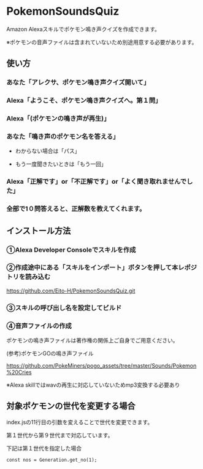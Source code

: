 # PokemonSoundsQuiz
Amazon Alexaスキルでポケモン鳴き声クイズを作成できます。

※ポケモンの音声ファイルは含まれていないため別途用意する必要があります。

## 使い方
### あなた「アレクサ、ポケモン鳴き声クイズ開いて」
### Alexa「ようこそ、ポケモン鳴き声クイズへ。第１問」
### Alexa「(ポケモンの鳴き声が再生)」
### あなた「鳴き声のポケモン名を答える」
- わからない場合は「パス」

- もう一度聞きたいときは「もう一回」
### Alexa「正解です」or「不正解です」or「よく聞き取れませんでした」
### 全部で1０問答えると、正解数を教えてくれます。 

## インストール方法
### ①Alexa Developer Consoleでスキルを作成
### ②作成途中にある「スキルをインポート」ボタンを押して本レポジトリを読み込む
https://github.com/Eito-H/PokemonSoundsQuiz.git

### ③スキルの呼び出し名を設定してビルド

### ④音声ファイルの作成
ポケモンの鳴き声ファイルは著作権の関係上ご自身でご用意ください。


(参考)ポケモンGOの鳴き声ファイル

https://github.com/PokeMiners/pogo_assets/tree/master/Sounds/Pokemon%20Cries

※Alexa skillではwavの再生に対応していないためmp3変換する必要あり

## 対象ポケモンの世代を変更する場合
index.jsの11行目の引数を変えることで世代を変更できます。

第１世代から第９世代まで対応しています。

下記は第１世代を指定した場合

``const nos = Generation.get_no(1);``

